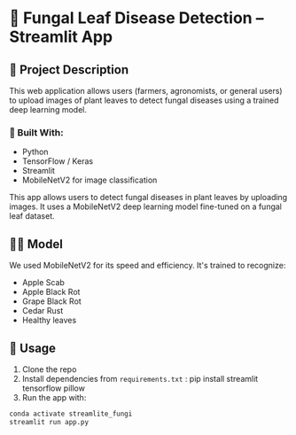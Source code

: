 # 🍄 Fungal Leaf Disease Detection – Streamlit App

## 📌 Project Description

This web application allows users (farmers, agronomists, or general users) to upload images of plant leaves to detect fungal diseases using a trained deep learning model.

### 🔧 Built With:
- Python
- TensorFlow / Keras
- Streamlit
- MobileNetV2 for image classification

This app allows users to detect fungal diseases in plant leaves by uploading images. It uses a MobileNetV2 deep learning model fine-tuned on a fungal leaf dataset.

## 👨‍🔬 Model

We used MobileNetV2 for its speed and efficiency. It's trained to recognize:

- Apple Scab
- Apple Black Rot
- Grape Black Rot
- Cedar Rust
- Healthy leaves

## 🚀 Usage

1. Clone the repo
2. Install dependencies from `requirements.txt` : pip install streamlit tensorflow pillow
3. Run the app with:

```bash
conda activate streamlite_fungi
streamlit run app.py
